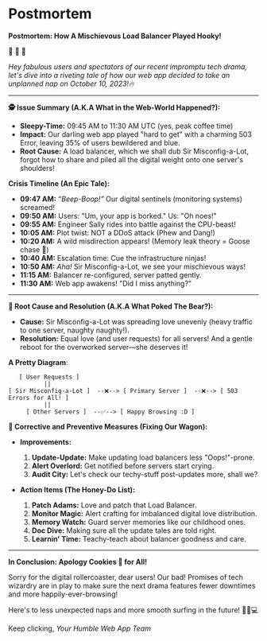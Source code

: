 # Postmortem

**Postmortem: How A Mischievous Load Balancer Played Hooky!**

🚨 🚨 🚨

*Hey fabulous users and spectators of our recent impromptu tech drama, let's dive into a riveting tale of how our web app decided to take an unplanned nap on October 10, 2023!🔥*

---

**🕵️ Issue Summary (A.K.A What in the Web-World Happened?):**

- **Sleepy-Time:** 09:45 AM to 11:30 AM UTC (yes, peak coffee time)
- **Impact:** Our darling web app played "hard to get" with a charming 503 Error, leaving 35% of users bewildered and blue.
- **Root Cause:** A load balancer, which we shall dub Sir Misconfig-a-Lot, forgot how to share and piled all the digital weight onto one server's shoulders!

**Crisis Timeline (An Epic Tale):**

- **09:47 AM:** *“Beep-Boop!”* Our digital sentinels (monitoring systems) screamed!
- **09:50 AM:** Users: "Um, your app is borked." Us: "Oh noes!"
- **09:55 AM:** Engineer Sally rides into battle against the CPU-beast!
- **10:05 AM:** Plot twist: NOT a DDoS attack (Phew and Dang!)
- **10:20 AM:** A wild misdirection appears! (Memory leak theory = Goose chase 🦢)
- **10:40 AM:** Escalation time: Cue the infrastructure ninjas!
- **10:50 AM:** *Aha!* Sir Misconfig-a-Lot, we see your mischievous ways!
- **11:15 AM:** Balancer re-configured, server patted gently.
- **11:30 AM:** Web app awakens! "Did I miss anything?"

---

**😬 Root Cause and Resolution (A.K.A What Poked The Bear?):**

- **Cause:** Sir Misconfig-a-Lot was spreading love unevenly (heavy traffic to one server, naughty naughty!).
- **Resolution:** Equal love (and user requests) for all servers! And a gentle reboot for the overworked server—she deserves it!

**A Pretty Diagram**:

```plaintext
   [ User Requests ]
          ||
[ Sir Misconfig-a-Lot ]  --❌--> [ Primary Server ]  --❌--> [ 503 Errors for All! ]
          || 
     [ Other Servers ]  --✅--> [ Happy Browsing :D ]
```

**🚀 Corrective and Preventive Measures (Fixing Our Wagon):**

- **Improvements:**
  1. **Update-Update:** Make updating load balancers less "Oops!"-prone.
  2. **Alert Overlord:** Get notified before servers start crying.
  3. **Audit City:** Let's check our techy-stuff post-updates more, shall we?

- **Action Items (The Honey-Do List):**
  1. **Patch Adams:** Love and patch that Load Balancer.
  2. **Monitor Magic:** Alert crafting for imbalanced digital love distribution.
  3. **Memory Watch:** Guard server memories like our childhood ones.
  4. **Doc Dive:** Making sure all the update tales are told right.
  5. **Learnin' Time:** Teachy-teach about balancer goodness and care.

---

**In Conclusion: Apology Cookies 🍪 for All!**

Sorry for the digital rollercoaster, dear users! Our bad! Promises of tech wizardry are in play to make sure the next drama features fewer downtimes and more happily-ever-browsing!

Here's to less unexpected naps and more smooth surfing in the future! 🚀🌐💻

Keep clicking,
*Your Humble Web App Team*
